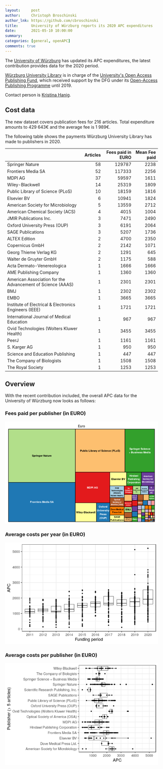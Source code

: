 ```yaml
---
layout:     post
author:     Christoph Broschinski
author_lnk: https://github.com/cbroschinski
title:      University of Würzburg reports its 2020 APC expenditures
date:       2021-05-10 10:00:00
summary:    
categories: [general, openAPC]
comments: true
---
```





The [University of Würzburg](https://www.uni-wuerzburg.de) has updated its APC expenditures, the latest contribution provides data for the 2020 period.

[Würzburg University Library](http://www.bibliothek.uni-wuerzburg.de) is in charge of the [University's Open Access Publishing Fund](https://www.bibliothek.uni-wuerzburg.de/forschen-publizieren/open-access/), which received support by the DFG under its [Open-Access Publishing Programme](https://www.dfg.de/en/research_funding/programmes/infrastructure/lis/open_access/infrastructure_funding/index.html#4) until 2019.

Contact person is [Kristina Hanig](<mailto:openaccess@bibliothek.uni-wuerzburg.de>).
## Cost data



The new dataset covers publication fees for 216 articles. Total expenditure amounts to 429 643€ and the average fee is 1 989€.

The following table shows the payments Würzburg University Library has made to publishers in 2020.


|                                                           | Articles| Fees paid in EURO| Mean Fee paid|
|:----------------------------------------------------------|--------:|-----------------:|-------------:|
|Springer Nature                                            |       58|            129787|          2238|
|Frontiers Media SA                                         |       52|            117333|          2256|
|MDPI AG                                                    |       37|             59597|          1611|
|Wiley-Blackwell                                            |       14|             25319|          1809|
|Public Library of Science (PLoS)                           |       10|             18159|          1816|
|Elsevier BV                                                |        6|             10941|          1824|
|American Society for Microbiology                          |        5|             13559|          2712|
|American Chemical Society (ACS)                            |        4|              4015|          1004|
|JMIR Publications Inc.                                     |        3|              7471|          2490|
|Oxford University Press (OUP)                              |        3|              6191|          2064|
|SAGE Publications                                          |        3|              5207|          1736|
|ALTEX Edition                                              |        2|              4700|          2350|
|Copernicus GmbH                                            |        2|              2142|          1071|
|Georg Thieme Verlag KG                                     |        2|              1291|           645|
|Walter de Gruyter GmbH                                     |        2|              1175|           588|
|Acta Dermato-Venereologica                                 |        1|              1666|          1666|
|AME Publishing Company                                     |        1|              1360|          1360|
|American Association for the Advancement of Science (AAAS) |        1|              2301|          2301|
|BMJ                                                        |        1|              2302|          2302|
|EMBO                                                       |        1|              3665|          3665|
|Institute of Electrical & Electronics Engineers (IEEE)     |        1|              1721|          1721|
|International Journal of Medical Education                 |        1|               967|           967|
|Ovid Technologies (Wolters Kluwer Health)                  |        1|              3455|          3455|
|PeerJ                                                      |        1|              1161|          1161|
|S. Karger AG                                               |        1|               950|           950|
|Science and Education Publishing                           |        1|               447|           447|
|The Company of Biologists                                  |        1|              1508|          1508|
|The Royal Society                                          |        1|              1253|          1253|

## Overview

With the recent contribution included, the overall APC data for the University of Würzburg now looks as follows:

### Fees paid per publisher (in EURO)

![plot of chunk tree_wuerzburg_2021_05_10_full](/figure/tree_wuerzburg_2021_05_10_full-1.png)

###  Average costs per year (in EURO)

![plot of chunk box_wuerzburg_2021_05_10_year_full](/figure/box_wuerzburg_2021_05_10_year_full-1.png)

###  Average costs per publisher (in EURO)

![plot of chunk box_wuerzburg_2021_05_10_publisher_full](/figure/box_wuerzburg_2021_05_10_publisher_full-1.png)
